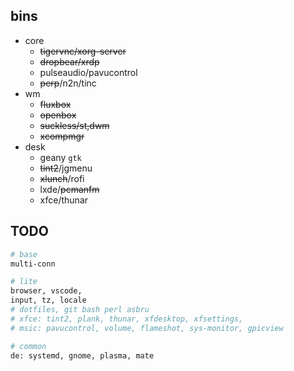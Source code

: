 
## bins

- core
  - ~~tigervnc/xorg-server~~
  - ~~dropbear/xrdp~~
  - pulseaudio/pavucontrol
  - ~~perp~~/n2n/tinc
- wm
  - ~~fluxbox~~
  - ~~openbox~~
  - ~~suckless/st,dwm~~
  - ~~xcompmgr~~
- desk
  - geany `gtk`
  - ~~tint2~~/jgmenu
  - ~~xlunch~~/rofi
  - lxde/~~pcmanfm~~
  - xfce/thunar

## TODO

```bash
# base
multi-conn

# lite
browser, vscode, 
input, tz, locale
# dotfiles, git bash perl asbru
# xfce: tint2, plank, thunar, xfdesktop, xfsettings, 
# msic: pavucontrol, volume, flameshot, sys-monitor, gpicview

# common
de: systemd, gnome, plasma, mate

```